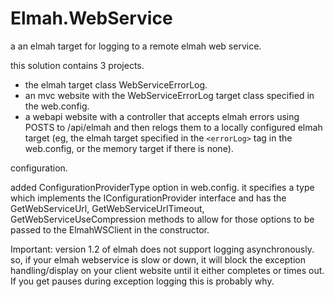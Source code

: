 # Elmah.WebService


a an elmah target for logging to a remote elmah web service. 

this solution contains 3 projects. 

 - the elmah target class WebServiceErrorLog. 
 - an mvc website with the WebServiceErrorLog target class specified in the web.config. 
 - a webapi website with a controller that accepts elmah errors using POSTS to /api/elmah and then relogs them to a locally configured elmah target (eg, the elmah target specified in the `<errorLog>` tag
   in the web.config, or the memory target if there is none).

configuration. 

added ConfigurationProviderType option in web.config. it specifies a type which implements the IConfigurationProvider interface and has the GetWebServiceUrl, GetWebServiceUrlTimeout, GetWebServiceUseCompression methods to allow for those options to be passed to the ElmahWSClient in the constructor.


Important: version 1.2 of elmah does not support logging asynchronously. so, if your elmah webservice is slow or down, it will block the exception handling/display on your client website until it either completes or times out.
If you get pauses during exception logging this is probably why. 
